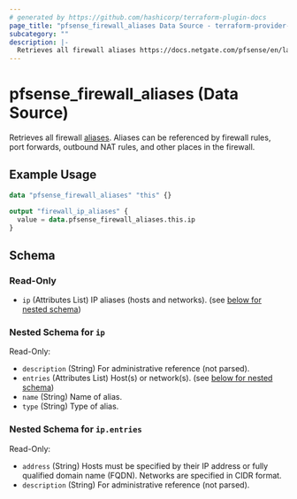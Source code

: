 ```yaml
---
# generated by https://github.com/hashicorp/terraform-plugin-docs
page_title: "pfsense_firewall_aliases Data Source - terraform-provider-pfsense"
subcategory: ""
description: |-
  Retrieves all firewall aliases https://docs.netgate.com/pfsense/en/latest/firewall/aliases.html. Aliases can be referenced by firewall rules, port forwards, outbound NAT rules, and other places in the firewall.
---
```


# pfsense_firewall_aliases (Data Source)

Retrieves all firewall [aliases](https://docs.netgate.com/pfsense/en/latest/firewall/aliases.html). Aliases can be referenced by firewall rules, port forwards, outbound NAT rules, and other places in the firewall.

## Example Usage

```terraform
data "pfsense_firewall_aliases" "this" {}

output "firewall_ip_aliases" {
  value = data.pfsense_firewall_aliases.this.ip
}
```

<!-- schema generated by tfplugindocs -->
## Schema

### Read-Only

- `ip` (Attributes List) IP aliases (hosts and networks). (see [below for nested schema](#nestedatt--ip))

<a id="nestedatt--ip"></a>
### Nested Schema for `ip`

Read-Only:

- `description` (String) For administrative reference (not parsed).
- `entries` (Attributes List) Host(s) or network(s). (see [below for nested schema](#nestedatt--ip--entries))
- `name` (String) Name of alias.
- `type` (String) Type of alias.

<a id="nestedatt--ip--entries"></a>
### Nested Schema for `ip.entries`

Read-Only:

- `address` (String) Hosts must be specified by their IP address or fully qualified domain name (FQDN). Networks are specified in CIDR format.
- `description` (String) For administrative reference (not parsed).
